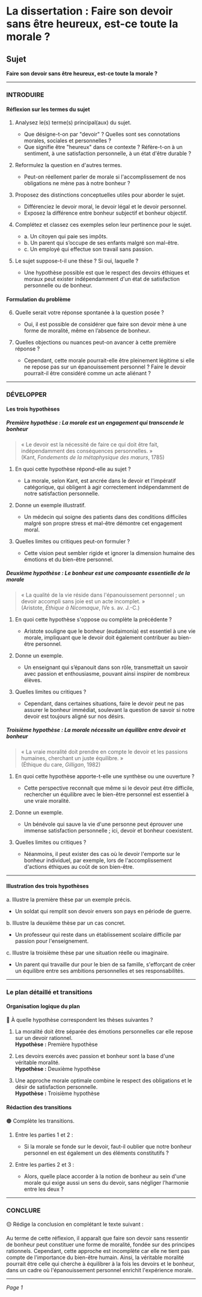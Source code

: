 # La dissertation : Faire son devoir sans être heureux, est-ce toute la morale ?

## Sujet
**Faire son devoir sans être heureux, est-ce toute la morale ?**

---

### INTRODUIRE

#### Réflexion sur les termes du sujet

1. Analysez le(s) terme(s) principal(aux) du sujet.
   - Que désigne-t-on par "devoir" ? Quelles sont ses connotations morales, sociales et personnelles ?
   - Que signifie être "heureux" dans ce contexte ? Réfère-t-on à un sentiment, à une satisfaction personnelle, à un état d'être durable ?

2. Reformulez la question en d'autres termes.
   - Peut-on réellement parler de morale si l'accomplissement de nos obligations ne mène pas à notre bonheur ?

3. Proposez des distinctions conceptuelles utiles pour aborder le sujet.
   - Différenciez le devoir moral, le devoir légal et le devoir personnel.
   - Exposez la différence entre bonheur subjectif et bonheur objectif.

4. Complétez et classez ces exemples selon leur pertinence pour le sujet.
   - a. Un citoyen qui paie ses impôts. 
   - b. Un parent qui s’occupe de ses enfants malgré son mal-être. 
   - c. Un employé qui effectue son travail sans passion.

5. Le sujet suppose-t-il une thèse ? Si oui, laquelle ?
   - Une hypothèse possible est que le respect des devoirs éthiques et moraux peut exister indépendamment d'un état de satisfaction personnelle ou de bonheur.

#### Formulation du problème

6. Quelle serait votre réponse spontanée à la question posée ?
   - Oui, il est possible de considérer que faire son devoir mène à une forme de moralité, même en l’absence de bonheur.

7. Quelles objections ou nuances peut-on avancer à cette première réponse ?
   - Cependant, cette morale pourrait-elle être pleinement légitime si elle ne repose pas sur un épanouissement personnel ? Faire le devoir pourrait-il être considéré comme un acte aliénant ?

---

### DÉVELOPPER

#### Les trois hypothèses

##### Première hypothèse : La morale est un engagement qui transcende le bonheur

> « Le devoir est la nécessité de faire ce qui doit être fait, indépendamment des conséquences personnelles. »  
> (Kant, *Fondements de la métaphysique des mœurs*, 1785)

1. En quoi cette hypothèse répond-elle au sujet ?
   - La morale, selon Kant, est ancrée dans le devoir et l'impératif catégorique, qui obligent à agir correctement indépendamment de notre satisfaction personnelle.

2. Donne un exemple illustratif.
   - Un médecin qui soigne des patients dans des conditions difficiles malgré son propre stress et mal-être démontre cet engagement moral.

3. Quelles limites ou critiques peut-on formuler ?
   - Cette vision peut sembler rigide et ignorer la dimension humaine des émotions et du bien-être personnel.

##### Deuxième hypothèse : Le bonheur est une composante essentielle de la morale

> « La qualité de la vie réside dans l'épanouissement personnel ; un devoir accompli sans joie est un acte incomplet. »  
> (Aristote, *Éthique à Nicomaque*, IVe s. av. J.-C.)

1. En quoi cette hypothèse s'oppose ou complète la précédente ?
   - Aristote souligne que le bonheur (eudaimonia) est essentiel à une vie morale, impliquant que le devoir doit également contribuer au bien-être personnel.

2. Donne un exemple.
   - Un enseignant qui s’épanouit dans son rôle, transmettait un savoir avec passion et enthousiasme, pouvant ainsi inspirer de nombreux élèves.

3. Quelles limites ou critiques ?
   - Cependant, dans certaines situations, faire le devoir peut ne pas assurer le bonheur immédiat, soulevant la question de savoir si notre devoir est toujours aligné sur nos désirs.

##### Troisième hypothèse : La morale nécessite un équilibre entre devoir et bonheur

> « La vraie moralité doit prendre en compte le devoir et les passions humaines, cherchant un juste équilibre. »  
> (Éthique du care, *Gilligan*, 1982)

1. En quoi cette hypothèse apporte-t-elle une synthèse ou une ouverture ?
   - Cette perspective reconnaît que même si le devoir peut être difficile, rechercher un équilibre avec le bien-être personnel est essentiel à une vraie moralité.

2. Donne un exemple.
   - Un bénévole qui sauve la vie d'une personne peut éprouver une immense satisfaction personnelle ; ici, devoir et bonheur coexistent.

3. Quelles limites ou critiques ?
   - Néanmoins, il peut exister des cas où le devoir l'emporte sur le bonheur individuel, par exemple, lors de l'accomplissement d'actions éthiques au coût de son bien-être.

---

#### Illustration des trois hypothèses

a. Illustre la première thèse par un exemple précis.
   - Un soldat qui remplit son devoir envers son pays en période de guerre.

b. Illustre la deuxième thèse par un cas concret.
   - Un professeur qui reste dans un établissement scolaire difficile par passion pour l'enseignement.

c. Illustre la troisième thèse par une situation réelle ou imaginaire.
   - Un parent qui travaille dur pour le bien de sa famille, s'efforçant de créer un équilibre entre ses ambitions personnelles et ses responsabilités.

---

### Le plan détaillé et transitions

#### Organisation logique du plan

🔴 À quelle hypothèse correspondent les thèses suivantes ?

1. La moralité doit être séparée des émotions personnelles car elle repose sur un devoir rationnel.  
   **Hypothèse :** Première hypothèse

2. Les devoirs exercés avec passion et bonheur sont la base d'une véritable moralité.  
   **Hypothèse :** Deuxième hypothèse

3. Une approche morale optimale combine le respect des obligations et le désir de satisfaction personnelle.  
   **Hypothèse :** Troisième hypothèse

#### Rédaction des transitions

🟠 Complète les transitions.

1. Entre les parties 1 et 2 :
   - Si la morale se fonde sur le devoir, faut-il oublier que notre bonheur personnel en est également un des éléments constitutifs ?

2. Entre les parties 2 et 3 :
   - Alors, quelle place accorder à la notion de bonheur au sein d'une morale qui exige aussi un sens du devoir, sans négliger l’harmonie entre les deux ?

---

### CONCLURE

🟡 Rédige la conclusion en complétant le texte suivant :

Au terme de cette réflexion, il apparaît que faire son devoir sans ressentir de bonheur peut constituer une forme de moralité, fondée sur des principes rationnels. Cependant, cette approche est incomplète car elle ne tient pas compte de l'importance du bien-être humain. Ainsi, la véritable moralité pourrait être celle qui cherche à équilibrer à la fois les devoirs et le bonheur, dans un cadre où l'épanouissement personnel enrichit l'expérience morale.

--- 

*Page 1*